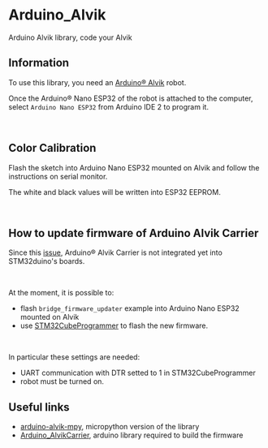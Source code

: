 # Arduino_Alvik
Arduino Alvik library, code your Alvik

## Information

To use this library, you need an [Arduino® Alvik](https://store.arduino.cc/pages/alvik) robot.

Once the Arduino® Nano ESP32 of the robot is attached to the computer, select `Arduino Nano ESP32` from Arduino IDE 2 to program it.

<br>

## Color Calibration

Flash the sketch into Arduino Nano ESP32 mounted on Alvik and follow the instructions on serial monitor.

The white and black values will be written into ESP32 EEPROM. 

<br>

## How to update firmware of Arduino Alvik Carrier

Since this [issue](https://github.com/stm32duino/Arduino_Core_STM32/issues/2292), Arduino® Alvik Carrier is not integrated yet into STM32duino's boards.

<br>

At the moment, it is possible to:
- flash `bridge_firmware_updater` example into Arduino Nano ESP32 mounted on Alvik
- use [STM32CubeProgrammer](https://www.st.com/en/development-tools/stm32cubeprog.html) to flash the new firmware.

<br>


In particular these settings are needed:
- UART communication with DTR setted to 1 in STM32CubeProgrammer
- robot must be turned on.


## Useful links

- [arduino-alvik-mpy](https://github.com/arduino/arduino-alvik-mpy), micropython version of the library
- [Arduino_AlvikCarrier](https://github.com/arduino-libraries/Arduino_AlvikCarrier), arduino library required to build the firmware

